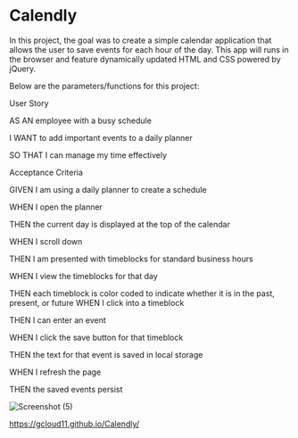 # Calendly

In this project, the goal was to create a simple calendar application that allows the user to save events for each hour of the day. This app will runs in the browser and feature dynamically updated HTML and CSS powered by jQuery.

Below are the parameters/functions for this project:

User Story

AS AN employee with a busy schedule

I WANT to add important events to a daily planner

SO THAT I can manage my time effectively


Acceptance Criteria

GIVEN I am using a daily planner to create a schedule

WHEN I open the planner

THEN the current day is displayed at the top of the calendar

WHEN I scroll down

THEN I am presented with timeblocks for standard business hours

WHEN I view the timeblocks for that day

THEN each timeblock is color coded to indicate whether it is in the past, present, or future
WHEN I click into a timeblock

THEN I can enter an event

WHEN I click the save button for that timeblock

THEN the text for that event is saved in local storage

WHEN I refresh the page

THEN the saved events persist


![Screenshot (5)](https://user-images.githubusercontent.com/67169488/89252627-e97e1900-d5df-11ea-9f30-0b6cfa825c12.png)



https://gcloud11.github.io/Calendly/






